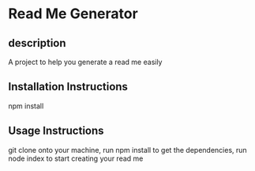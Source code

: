# Read Me Generator

  ## description
  
  A project to help you generate a read me easily

  ## Installation Instructions

  npm install

  ## Usage Instructions

  git clone onto your machine, run npm install to get the dependencies, run node index to start creating your read me
